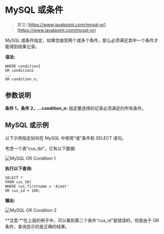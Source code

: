 # MySQL 或条件

> 原文:[https://www.javatpoint.com/mysql-or](https://www.javatpoint.com/mysql-or)

MySQL 或条件指定，如果您接受两个或多个条件，那么必须满足其中一个条件才能得到结果记录。

**语法:**

```
WHERE condition1
OR condition2
...
OR condition_n;

```

## 参数说明

**条件 1，条件 2，...condition_n:** 指定要选择的记录必须满足的所有条件。

## MySQL 或示例

以下示例指定如何在 MySQL 中使用“或”条件和 SELECT 语句。

考虑一个表“cus_tbl”，它有以下数据:

![MySQL OR Condition 1](../Images/7e1e7d0734aaf947412c07e7d1a946f1.png)

**执行以下查询:**

```
SELECT *
FROM cus_tbl
WHERE cus_firstname = 'Ajeet'
OR cus_id > 100;

```

**输出:**

![MySQL OR Condition 2](../Images/8a8c6a35a67e00c2e427e3c8a9fe9452.png)

**注意:**在上面的例子中，可以看到第二个条件“cus_id”是错误的，但是由于 OR 条件，查询显示的是正确的结果。